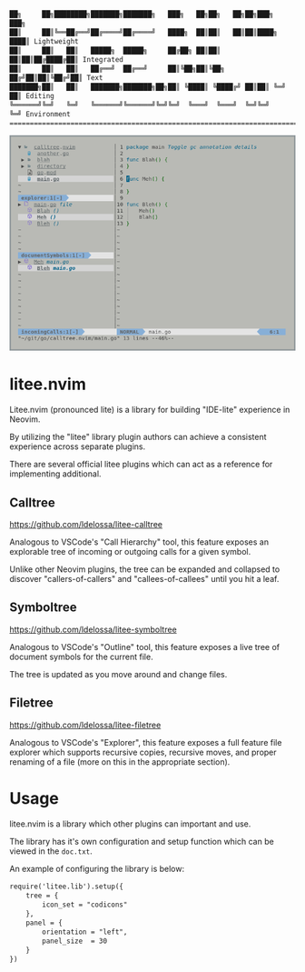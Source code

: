 ```
██╗     ██╗████████╗███████╗███████╗   ███╗   ██╗██╗   ██╗██╗███╗   ███╗
██║     ██║╚══██╔══╝██╔════╝██╔════╝   ████╗  ██║██║   ██║██║████╗ ████║ Lightweight
██║     ██║   ██║   █████╗  █████╗     ██╔██╗ ██║██║   ██║██║██╔████╔██║ Integrated
██║     ██║   ██║   ██╔══╝  ██╔══╝     ██║╚██╗██║╚██╗ ██╔╝██║██║╚██╔╝██║ Text
███████╗██║   ██║   ███████╗███████╗██╗██║ ╚████║ ╚████╔╝ ██║██║ ╚═╝ ██║ Editing
╚══════╝╚═╝   ╚═╝   ╚══════╝╚══════╝╚═╝╚═╝  ╚═══╝  ╚═══╝  ╚═╝╚═╝     ╚═╝ Environment
====================================================================================
```

![litee screenshot](./contrib/litee-screenshot.png)

# litee.nvim

Litee.nvim (pronounced lite) is a library for building "IDE-lite" experience in Neovim. 

By utilizing the "litee" library plugin authors can achieve a consistent experience
across separate plugins.

There are several official litee plugins which can act as a reference for implementing
additional.

## Calltree
https://github.com/ldelossa/litee-calltree

Analogous to VSCode's "Call Hierarchy" tool, this feature exposes an explorable tree
of incoming or outgoing calls for a given symbol. 

Unlike other Neovim plugins, the tree can be expanded and collapsed to discover 
"callers-of-callers" and "callees-of-callees" until you hit a leaf.

## Symboltree
https://github.com/ldelossa/litee-symboltree

Analogous to VSCode's "Outline" tool, this feature exposes a live tree of document
symbols for the current file. 

The tree is updated as you move around and change files.

## Filetree
https://github.com/ldelossa/litee-filetree

Analogous to VSCode's "Explorer", this feature exposes a full feature file explorer 
which supports recursive copies, recursive moves, and proper renaming of a file 
(more on this in the appropriate section).

# Usage

litee.nvim is a library which other plugins can important and use. 

The library has it's own configuration and setup function which can be
viewed in the `doc.txt`.

An example of configuring the library is below:

```
require('litee.lib').setup({
    tree = {
        icon_set = "codicons"
    },
    panel = {
        orientation = "left",
        panel_size  = 30
    }
})
```
